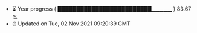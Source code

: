 - ⏳ Year progress { █████████████████████████▁▁▁▁▁ } 83.67 %
- ⏰ Updated on Tue, 02 Nov 2021 09:20:39 GMT

